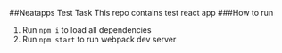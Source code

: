 ##Neatapps Test Task
 This repo contains test react app
###How to run
1. Run ```npm i``` to load all dependencies
2. Run ```npm start``` to run webpack dev server
